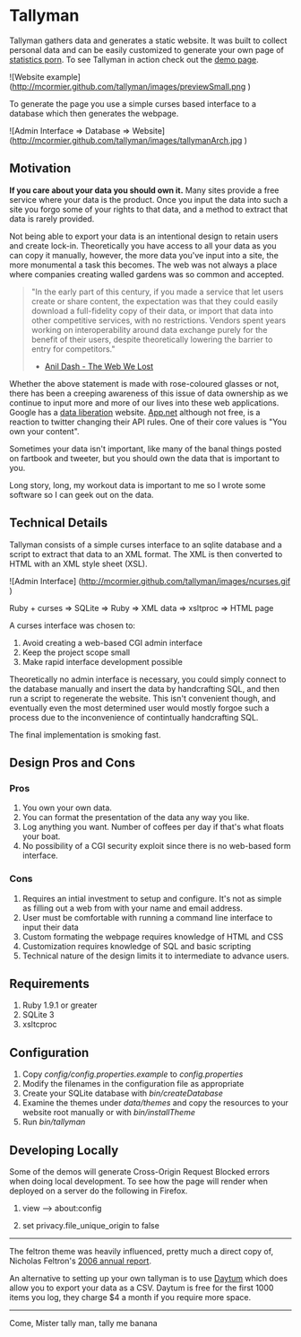 
# Tallyman #

Tallyman gathers data and generates a static website. It was built to collect personal data and can be easily customized to generate your own page of [statistics porn](http://chartporn.org). To see Tallyman in action check out the [demo page](http://mcormier.github.com/tallyman/).

![Website example] (http://mcormier.github.com/tallyman/images/previewSmall.png )

To generate the page you use a simple curses based interface to a database which then generates the webpage.

![Admin Interface => Database => Website] (http://mcormier.github.com/tallyman/images/tallymanArch.jpg )

## Motivation ##

**If you care about your data you should own it.** Many sites provide a free service where your data is the product.  Once you input the data into such a site you forgo some of your rights to that data, and a method to extract that data is rarely provided.

Not being able to export your data is an intentional design to retain users and create lock-in. Theoretically you have access to all your data as you can copy it manually, however, the more data you've input into a site, the more monumental a task this becomes. The web was not always a place where companies creating walled gardens was so common and accepted.

> "In the early part of this century, if you made a service that let users create or share content, the expectation was that they could easily download a full-fidelity copy of their data, or import that data into other competitive services, with no restrictions. Vendors spent years working on interoperability around data exchange purely for the benefit of their users, despite theoretically lowering the barrier to entry for competitors."
> - [Anil Dash - The Web We Lost](http://dashes.com/anil/2012/12/the-web-we-lost.html)

Whether the above statement is made with rose-coloured glasses or not, there has been a creeping awareness of this issue of data ownership as we continue to input more and more of our lives into these web applications.  Google has a [data liberation](http://www.dataliberation.org/) website.  [App.net](https://join.app.net/) although not free, is a reaction to twitter changing their API rules.  One of their core values is "You own your content". 

Sometimes your data isn't important, like many of the banal things posted on fartbook and tweeter, but you should own the data that is important to you.

Long story, long, my workout data is important to me so I wrote some software so I can geek out on the data. 

## Technical Details ##

Tallyman consists of a simple curses interface to an sqlite database and a script to extract that data to an XML format.  The XML is then converted to HTML with an XML style sheet (XSL).

![Admin Interface] (http://mcormier.github.com/tallyman/images/ncurses.gif )

Ruby + curses => SQLite => Ruby => XML data => xsltproc => HTML page


A curses interface was chosen to: 

1. Avoid creating a web-based CGI admin interface 
2. Keep the project scope small
3. Make rapid interface development possible

Theoretically no admin interface is necessary, you could simply connect to the database manually and insert the data by handcrafting SQL, and then run a script to regenerate the website. This isn't convenient though, and eventually even the most determined user would mostly forgoe such a process due to the inconvenience of contintually handcrafting SQL.

The final implementation is smoking fast.



## Design Pros and Cons ##

### Pros ###
1. You own your own data.
2. You can format the presentation of the data any way you like.
3. Log anything you want. Number of coffees per day if that's what floats your boat.
4. No possibility of a CGI security exploit since there is no web-based form interface.


### Cons ###
1. Requires an intial investment to setup and configure.  It's not as simple as filling out a web from with your name and email address.
2. User must be comfortable with running a command line interface to input their data
3. Custom formating the webpage requires knowledge of HTML and CSS
4. Customization requires knowledge of SQL and basic scripting
5. Technical nature of the design limits it to intermediate to advance users.

## Requirements ##
1. Ruby 1.9.1 or greater
2. SQLite 3
3. xsltcproc


## Configuration ##
1. Copy *config/config.properties.example* to *config.properties*
2. Modify the filenames in the configuration file as appropriate
3. Create your SQLite database with *bin/createDatabase*
4. Examine the themes under *data/themes* and copy the resources to your website root manually or with *bin/installTheme* 
5. Run *bin/tallyman* 


## Developing Locally ##

Some of the demos will generate Cross-Origin Request Blocked errors when doing
local development.  To see how the page will render when deployed on a server do the
following in Firefox. 

1.  view --> about:config

2.  set privacy.file\_unique\_origin  to false

--------------------------------------------------------------------
The feltron theme was heavily influenced, pretty much a direct copy of, Nicholas Feltron's [2006 annual report](http://feltron.com/ar06_01.html).

An alternative to setting up your own tallyman is to use [Daytum](http://daytum.com/) which does allow you to export your data as a CSV.  Daytum is free for the first 1000 items you log, they charge $4 a month if you require more space.


--------------------------------------------------------------------
Come, Mister tally man, tally me banana

